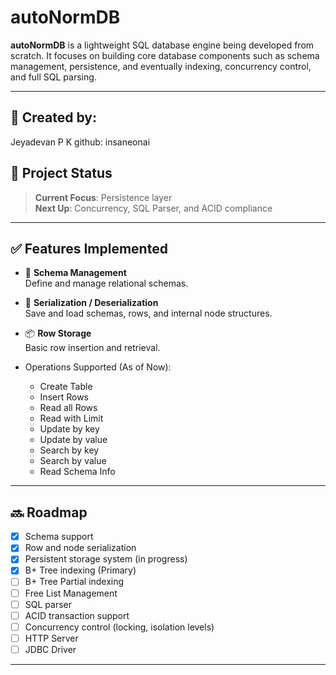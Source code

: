 # autoNormDB

**autoNormDB** is a lightweight SQL database engine being developed from scratch. It focuses on building core database components such as schema management, persistence, and eventually indexing, concurrency control, and full SQL parsing.

---
## 🚧 Created by: 
Jeyadevan P K 
github: insaneonai

## 🚧 Project Status

> **Current Focus**: Persistence layer  
> **Next Up**: Concurrency, SQL Parser, and ACID compliance

---

## ✅ Features Implemented

- 🧱 **Schema Management**  
  Define and manage relational schemas.

- 🔁 **Serialization / Deserialization**  
  Save and load schemas, rows, and internal node structures.

- 📦 **Row Storage**  
  Basic row insertion and retrieval.

- Operations Supported (As of Now):
  - Create Table
  - Insert Rows
  - Read all Rows
  - Read with Limit
  - Update by key
  - Update by value
  - Search by key
  - Search by value
  - Read Schema Info

---

## 🔜 Roadmap

- [x] Schema support
- [x] Row and node serialization
- [x] Persistent storage system (in progress)
- [x] B+ Tree indexing (Primary)
- [ ] B+ Tree Partial indexing
- [ ] Free List Management
- [ ] SQL parser
- [ ] ACID transaction support
- [ ] Concurrency control (locking, isolation levels)
- [ ] HTTP Server
- [ ] JDBC Driver

---


